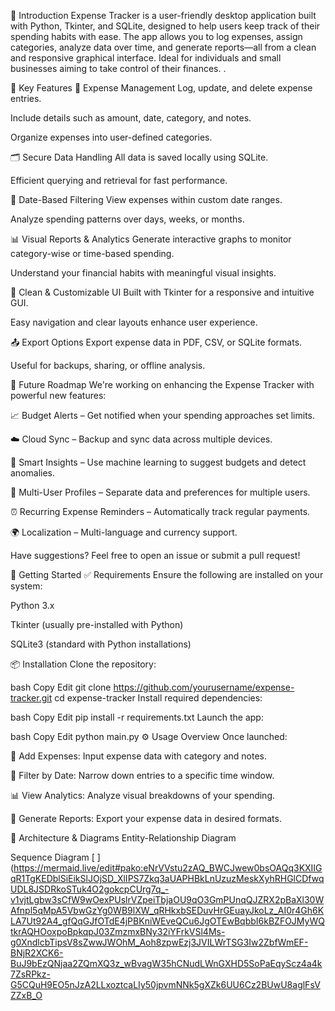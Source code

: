 🧾 Introduction
Expense Tracker is a user-friendly desktop application built with Python, Tkinter, and SQLite, designed to help users keep track of their spending habits with ease. The app allows you to log expenses, assign categories, analyze data over time, and generate reports—all from a clean and responsive graphical interface. Ideal for individuals and small businesses aiming to take control of their finances.
.



🧩 Key Features
💼 Expense Management
Log, update, and delete expense entries.

Include details such as amount, date, category, and notes.

Organize expenses into user-defined categories.

🗂️ Secure Data Handling
All data is saved locally using SQLite.

Efficient querying and retrieval for fast performance.

📅 Date-Based Filtering
View expenses within custom date ranges.

Analyze spending patterns over days, weeks, or months.

📊 Visual Reports & Analytics
Generate interactive graphs to monitor category-wise or time-based spending.

Understand your financial habits with meaningful visual insights.

🎨 Clean & Customizable UI
Built with Tkinter for a responsive and intuitive GUI.

Easy navigation and clear layouts enhance user experience.

📤 Export Options
Export expense data in PDF, CSV, or SQLite formats.

Useful for backups, sharing, or offline analysis.

🔭 Future Roadmap
We're working on enhancing the Expense Tracker with powerful new features:

📈 Budget Alerts – Get notified when your spending approaches set limits.

☁️ Cloud Sync – Backup and sync data across multiple devices.

🧠 Smart Insights – Use machine learning to suggest budgets and detect anomalies.

👥 Multi-User Profiles – Separate data and preferences for multiple users.

⏰ Recurring Expense Reminders – Automatically track regular payments.

🌍 Localization – Multi-language and currency support.

Have suggestions? Feel free to open an issue or submit a pull request!

🚀 Getting Started
✅ Requirements
Ensure the following are installed on your system:

Python 3.x

Tkinter (usually pre-installed with Python)

SQLite3 (standard with Python installations)

📦 Installation
Clone the repository:

bash
Copy
Edit
git clone https://github.com/yourusername/expense-tracker.git
cd expense-tracker
Install required dependencies:

bash
Copy
Edit
pip install -r requirements.txt
Launch the app:

bash
Copy
Edit
python main.py
⚙️ Usage Overview
Once launched:

📝 Add Expenses: Input expense data with category and notes.

📅 Filter by Date: Narrow down entries to a specific time window.

📊 View Analytics: Analyze visual breakdowns of your spending.

📄 Generate Reports: Export your expense data in desired formats.

📐 Architecture & Diagrams
Entity-Relationship Diagram


Sequence Diagram
[
](https://mermaid.live/edit#pako:eNrVVstu2zAQ_BWCJwew0bsOAQq3KXIIGqR1TgKEDblSiEikSlJOjSD_XlIPS7Zkq3aUAPHBkLnUzuzMeskXyhRHGlCDfwqUDL8JSDRkoSTuk4O2gokcpCUrg7q_-v1vjtLgbw3sCfW9wOexPUslrVZpeiTbjaOU9qO3GmPUnqQJZRX2pBaXl30WAfnpl5qMpA5VbwGzYg0WB9lXW_qRHkxbSEDuvHrGEuayJkoLz_AI0r4Gh6KLA7Ut92A4_gfQqGJfOTdE4jPBKniWEveQCu6JgOTEwBqbbI6kBZFOJMyWQtkrAQHOoxpoBpkqpJ03ZmzmxBNy32iYFrkVSl4Ms-g0XndlcbTipsV8sZwwJWOhM_Aoh8zpwEzj3JVILWrTSG3Iw2ZbfWmEF-BNjR2XCK6-BuJ9bEzQNjaa2ZQmXQ3z_wBvagW35hCNudLWnGXHD5SoPaEqyScz4a4k7ZsRPkz-G5CQuH9EO5nJzA2LLxoztcaLIy50jpvmNNk5gXZk6UU6Cz2BUwU8aglFsVZZxB_O
